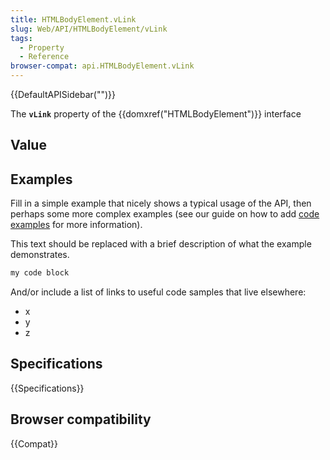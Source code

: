```yaml
---
title: HTMLBodyElement.vLink
slug: Web/API/HTMLBodyElement/vLink
tags:
  - Property
  - Reference
browser-compat: api.HTMLBodyElement.vLink
---
```

{{DefaultAPISidebar("")}}

The **`vLink`** property of the {{domxref("HTMLBodyElement")}} interface 

## Value



## Examples

Fill in a simple example that nicely shows a typical usage of the API, then perhaps some more complex examples (see our guide on how to add [code examples](/en-US/docs/MDN/Contribute/Structures/Code_examples) for more information).

This text should be replaced with a brief description of what the example demonstrates.

```js
my code block
```

And/or include a list of links to useful code samples that live elsewhere:

*   x
*   y
*   z

## Specifications

{{Specifications}}

## Browser compatibility

{{Compat}}


